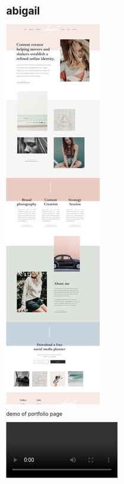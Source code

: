 # abigail



![demo](https://github.com/softdev1012/abigail/blob/main/demo/demo.png)



demo of portfolio page



<video src="[https://github.com/softdev1012/abigail/blob/main/demo/demo.mp4](https://github.com/softdev1012/abigail/blob/main/demo/demo.mp4)"></video>
